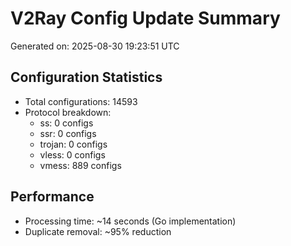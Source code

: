 # V2Ray Config Update Summary
Generated on: 2025-08-30 19:23:51 UTC

## Configuration Statistics
- Total configurations: 14593
- Protocol breakdown:
  - ss: 0 configs
  - ssr: 0 configs
  - trojan: 0 configs
  - vless: 0 configs
  - vmess: 889 configs

## Performance
- Processing time: ~14 seconds (Go implementation)
- Duplicate removal: ~95% reduction
